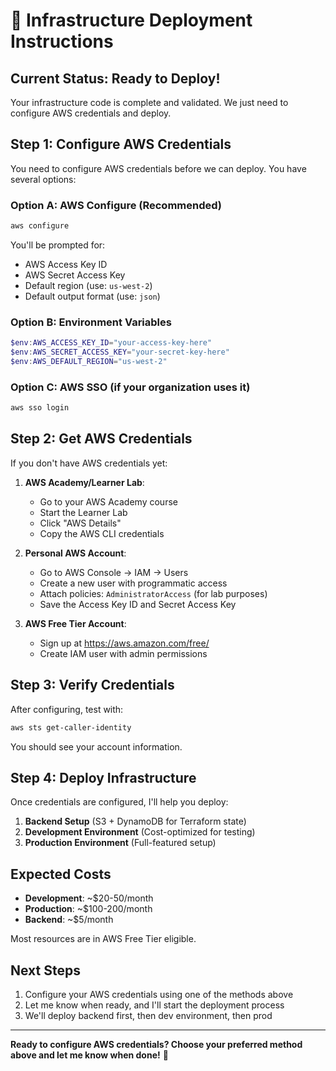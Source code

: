 # 🚀 Infrastructure Deployment Instructions

## Current Status: Ready to Deploy!

Your infrastructure code is complete and validated. We just need to configure AWS credentials and deploy.

## Step 1: Configure AWS Credentials

You need to configure AWS credentials before we can deploy. You have several options:

### Option A: AWS Configure (Recommended)
```bash
aws configure
```
You'll be prompted for:
- AWS Access Key ID
- AWS Secret Access Key  
- Default region (use: `us-west-2`)
- Default output format (use: `json`)

### Option B: Environment Variables
```powershell
$env:AWS_ACCESS_KEY_ID="your-access-key-here"
$env:AWS_SECRET_ACCESS_KEY="your-secret-key-here"
$env:AWS_DEFAULT_REGION="us-west-2"
```

### Option C: AWS SSO (if your organization uses it)
```bash
aws sso login
```

## Step 2: Get AWS Credentials

If you don't have AWS credentials yet:

1. **AWS Academy/Learner Lab**: 
   - Go to your AWS Academy course
   - Start the Learner Lab
   - Click "AWS Details" 
   - Copy the AWS CLI credentials

2. **Personal AWS Account**:
   - Go to AWS Console → IAM → Users
   - Create a new user with programmatic access
   - Attach policies: `AdministratorAccess` (for lab purposes)
   - Save the Access Key ID and Secret Access Key

3. **AWS Free Tier Account**:
   - Sign up at https://aws.amazon.com/free/
   - Create IAM user with admin permissions

## Step 3: Verify Credentials

After configuring, test with:
```bash
aws sts get-caller-identity
```

You should see your account information.

## Step 4: Deploy Infrastructure

Once credentials are configured, I'll help you deploy:

1. **Backend Setup** (S3 + DynamoDB for Terraform state)
2. **Development Environment** (Cost-optimized for testing)
3. **Production Environment** (Full-featured setup)

## Expected Costs

- **Development**: ~$20-50/month
- **Production**: ~$100-200/month
- **Backend**: ~$5/month

Most resources are in AWS Free Tier eligible.

## Next Steps

1. Configure your AWS credentials using one of the methods above
2. Let me know when ready, and I'll start the deployment process
3. We'll deploy backend first, then dev environment, then prod

---

**Ready to configure AWS credentials? Choose your preferred method above and let me know when done!** 🔐